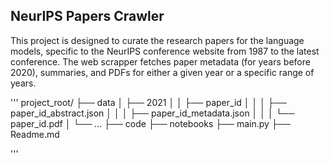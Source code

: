 ## NeurIPS Papers Crawler 

This project is designed to curate the research papers for the language models, specific to the NeurIPS conference website from 1987 to the latest conference. The web scrapper fetches paper metadata (for years before 2020), 
summaries, and PDFs for either a given year or a specific range of years. 


'''
project_root/
├── data
│   ├── 2021
│   │   ├── paper_id
│   │   │   ├── paper_id_abstract.json
│   │   │   ├── paper_id_metadata.json
│   │   │   └── paper_id.pdf
│   └── ...
├── code
├── notebooks
├── main.py
├── Readme.md


'''

